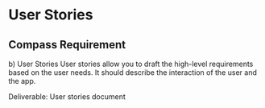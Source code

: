 # User Stories

## Compass Requirement

b) User Stories
User stories allow you to draft the high-level requirements based on the user needs. It should describe the interaction of the user and the app.

Deliverable: User stories document
